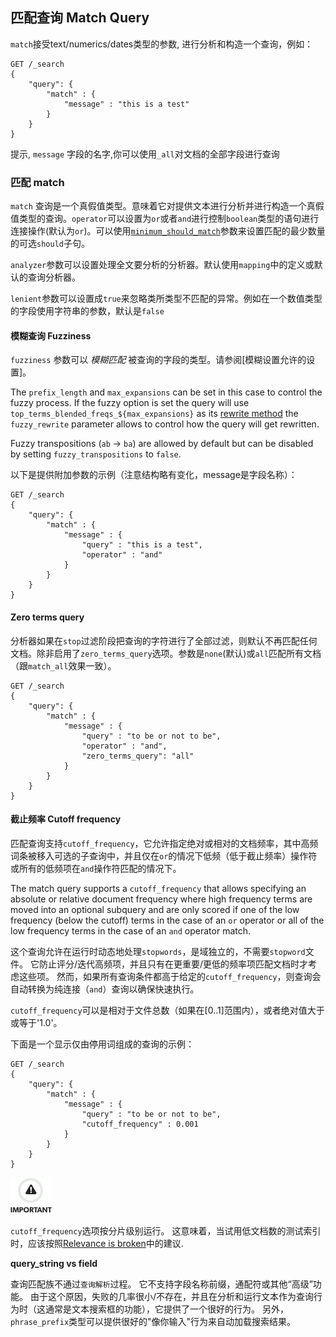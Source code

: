 ## 匹配查询 Match Query

`match`接受text/numerics/dates类型的参数, 进行分析和构造一个查询，例如：
    
    GET /_search
    {
        "query": {
            "match" : {
                "message" : "this is a test"
            }
        }
    }

提示, `message` 字段的名字,你可以使用`_all`对文档的全部字段进行查询

### 匹配 match

`match` 查询是一个真假值类型。意味着它对提供文本进行分析并进行构造一个真假值类型的查询。`operator`可以设置为`or`或者`and`进行控制`boolean`类型的语句进行连接操作(默认为`or`)。可以使用[`minimum_should_match`](query-dsl-minimum-should-match.html)参数来设置匹配的最少数量的可选`should`子句。

`analyzer`参数可以设置处理全文要分析的分析器。默认使用`mapping`中的定义或默认的查询分析器。

`lenient`参数可以设置成`true`来忽略类所类型不匹配的异常。例如在一个数值类型的字段使用字符串的参数，默认是`false`

#### 模糊查询 Fuzziness

`fuzziness` 参数可以 _模糊匹配_ 被查询的字段的类型。请参阅[模糊设置允许的设置]。

The `prefix_length` and `max_expansions` can be set in this case to control the fuzzy process. If the fuzzy option is set the query will use `top_terms_blended_freqs_${max_expansions}` as its [rewrite method](query-dsl-multi-term-rewrite.html) the `fuzzy_rewrite` parameter allows to control how the query will get rewritten.

Fuzzy transpositions (`ab` → `ba`) are allowed by default but can be disabled by setting `fuzzy_transpositions` to `false`.

以下是提供附加参数的示例（注意结构略有变化，message是字段名称）：
    
    
    GET /_search
    {
        "query": {
            "match" : {
                "message" : {
                    "query" : "this is a test",
                    "operator" : "and"
                }
            }
        }
    }

#### Zero terms query

分析器如果在`stop`过滤阶段把查询的字符进行了全部过滤，则默认不再匹配任何文档。除非启用了`zero_terms_query`选项。参数是`none`(默认)或`all`匹配所有文档（跟`match_all`效果一致）。
    
    GET /_search
    {
        "query": {
            "match" : {
                "message" : {
                    "query" : "to be or not to be",
                    "operator" : "and",
                    "zero_terms_query": "all"
                }
            }
        }
    }

#### 截止频率 Cutoff frequency

匹配查询支持`cutoff_frequency`，它允许指定绝对或相对的文档频率，其中高频词条被移入可选的子查询中，并且仅在`or`的情况下低频（低于截止频率）操作符或所有的低频项在`and`操作符匹配的情况下。

The match query supports a `cutoff_frequency` that allows specifying an absolute or relative document frequency where high frequency terms are moved into an optional subquery and are only scored if one of the low frequency (below the cutoff) terms in the case of an `or` operator or all of the low frequency terms in the case of an `and` operator match.

这个查询允许在运行时动态地处理`stopwords`，是域独立的，不需要`stopword`文件。 它防止评分/迭代高频项，并且只有在更重要/更低的频率项匹配文档时才考虑这些项。 然而，如果所有查询条件都高于给定的`cutoff_frequency`，则查询会自动转换为纯连接（`and`）查询以确保快速执行。


`cutoff_frequency`可以是相对于文件总数（如果在[0..1]范围内），或者绝对值大于或等于'1.0'。

下面是一个显示仅由停用词组成的查询的示例：    
    
    GET /_search
    {
        "query": {
            "match" : {
                "message" : {
                    "query" : "to be or not to be",
                    "cutoff_frequency" : 0.001
                }
            }
        }
    }

![Important](/images/icons/important.png)

`cutoff_frequency`选项按分片级别运行。 这意味着，当试用低文档数的测试索引时，应该按照[Relevance is broken](https://www.elastic.co/guide/en/elasticsearch/guide/2.x/relevance-is-broken.html)中的建议.

 **query_string vs field**

查询匹配族不通过`查询解析`过程。 它不支持字段名称前缀，通配符或其他“高级”功能。 由于这个原因，失败的几率很小/不存在，并且在分析和运行文本作为查询行为时（这通常是文本搜索框的功能），它提供了一个很好的行为。 另外，`phrase_prefix`类型可以提供很好的"像你输入"行为来自动加载搜索结果。
